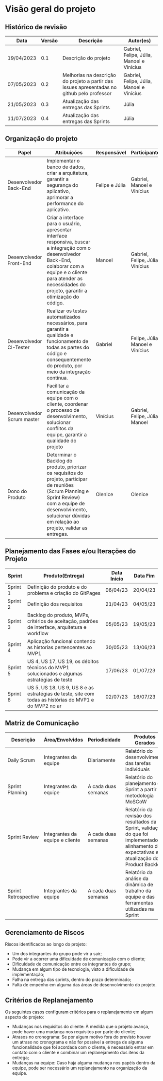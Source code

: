# Visão geral do projeto

## Histórico de revisão
|Data|Versão|Descrição|Autor(es)|
|----|------|---------|---------|
|19/04/2023|0.1|Descrição do projeto|Gabriel, Felipe, Júlia, Manoel e Vinícius|
|07/05/2023|0.2|Melhorias na descrição do projeto a partir das issues apresentadas no github pelo professor|Gabriel, Felipe, Júlia, Manoel e Vinícius|
|21/05/2023|0.3|Atualização das entregas das Sprints|Júlia|
|11/07/2023|0.4|Atualização das entregas das Sprints|Júlia|


## Organização do projeto

|Papel|Atribuições|Responsável|Participantes|
|----|----|----|----|
|Desenvolvedor Back-End|Implementar o banco de dados, criar a arquitetura, garantir a segurança do aplicativo, aprimorar a performance do aplicativo.|Felipe e Júlia|Gabriel, Manoel e Vinícius|
|Desenvolvedor Front-End|Criar a interface para o usuário, apresentar interface responsiva, buscar a integração com o desenvolvedor Back-End, colaborar com a equipe e o cliente para atender as necessidades do projeto, garantir a otimização  do código.|Manoel|Gabriel, Felipe, Júlia e Vinícius|
|Desenvolvedor CI-Tester|Realizar os testes automatizados necessários, para garantir a qualidade e funcionamento de todas as partes do código e consequentemente do produto, por meio da integração contínua.|Gabriel|Felipe, Júlia, Manoel e Vinícius|
|Desenvolvedor Scrum master|Facilitar a comunicação da equipe com o cliente, coordenar o processo de desenvolvimento, solucionar conflitos da equipe, garantir a qualidade do projeto|Vinícius|Gabriel, Felipe, Júlia, Manoel|
|Dono do Produto|Determinar o Backlog do produto, priorizar os requisitos do projeto, participar de reuniões (Scrum Planning e Sprint Review) com a equipe de desenvolvimento, solucionar dúvidas em relação ao projeto, validar as entregas.|Olenice|Olenice|

## Planejamento das Fases e/ou Iterações do Projeto
|Sprint|Produto(Entrega)|Data Início|Data Fim|
|----|----|----|----|
|Sprint 1|Definição do produto e do problema e criação do GitPages|06/04/23|20/04/23|
|Sprint 2|Definição dos requisitos|21/04/23|04/05/23|
|Sprint 3|Backlog do produto, MVPs, critérios de aceitação, padrões de interface, arquitetura e workflow|05/05/23|19/05/23|
|Sprint 4|Aplicação funcional contendo as historias pertencentes ao MVP1|30/05/23|13/06/23|
|Sprint 5|US 4, US 17, US 19, os débitos técnicos do MVP1 solucionados e algumas estratégias de teste|17/06/23|01/07/23|
|Sprint 6|US 5, US 18, US 9, US 8 e as estratégias de teste, site com todas as histórias do MVP1 e do MVP2 no ar|02/07/23|16/07/23|

## Matriz de Comunicação
|Descrição|Área/Envolvidos|Periodicidade|Produtos Gerados|
|----|----|----|----|
|Daily Scrum|Integrantes da equipe|Diariamente|Relatório do desenvolvimento das tarefas individuais|
|Sprint Planning|Integrantes da equipe|A cada duas semanas|Relatório do planejamento da Sprint a partir da metodologia MoSCoW|
|Sprint Review|Integrantes da equipe e cliente|A cada duas semanas|Relatório da revisão dos resultados da Sprint, validação do que foi implementado, alinhamento de expectativas e atualização do Product Backlog|
|Sprint Retrospective|Integrantes da equipe|A cada duas semanas|Relatório da análise da dinâmica de trabalho da equipe e das ferramentas utilizadas na Sprint|

## Gerenciamento de Riscos
Riscos identificados ao longo do projeto:  

- Um dos integrantes do grupo pode vir a sair; 
- Pode vir a ocorrer uma dificuldade de comunicação com o cliente;
- Dificuldade de comunicação entre os integrantes do grupo; 
- Mudança em algum tipo de tecnologia, visto a dificuldade de implementação; 
- Falha na entrega das sprints, dentro do prazo determinado; 
- Falta de empenho em alguma das áreas de desenvolvimento do projeto.


## Critérios de Replanejamento
Os seguintes casos configuram critérios para o replanejamento em algum aspecto do projeto:

- Mudanças nos requisitos do cliente: À medida que o projeto avança, pode haver uma mudança nos requisitos por parte do cliente;
- Atrasos no cronograma: Se por algum motivo fora do previsto houver um atraso no cronograma e não for possível a entrega de alguma funcionalidade que foi acordada com o cliente, é necessário entrar em contato com o cliente e combinar um replanejamento dos itens da entrega;
- Mudanças na equipe: Caso haja alguma mudança nos papéis dentro da equipe, pode ser necessário um replanejamento na organização da equipe.